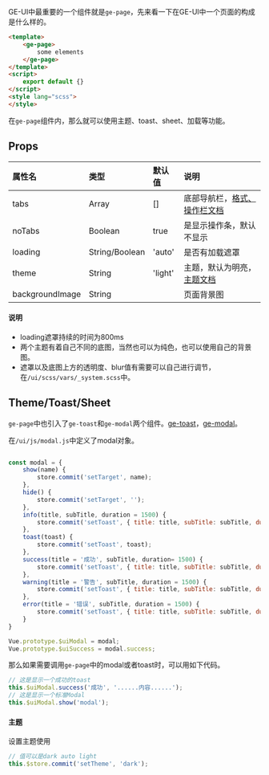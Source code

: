 GE-UI中最重要的一个组件就是`ge-page`，先来看一下在GE-UI中一个页面的构成是什么样的。
```html
<template>
    <ge-page>
        some elements
    </ge-page>
</template>
<script>
    export default {}
</script>
<style lang="scss">
</style>
```

在`ge-page`组件内，那么就可以使用主题、toast、sheet、加载等功能。

## Props
|属性名|类型|默认值|说明|
|:----|:----|:----|:----|
|tabs           |Array         |[]    |底部导航栏，[格式、操作栏文档](abc)|
|noTabs         |Boolean       |true  |是显示操作条，默认不显示|
|loading        |String/Boolean|'auto'|是否有加载遮罩|
|theme          |String        |'light'|主题，默认为明亮，[主题文档](/basic/theme)|
|backgroundImage|String        |       |页面背景图|


#### 说明
* loading遮罩持续的时间为800ms
* 两个主题有着自己不同的底图，当然也可以为纯色，也可以使用自己的背景图。
* 遮罩以及底图上方的透明度、blur值有需要可以自己进行调节，在`/ui/scss/vars/_system.scss`中。

## Theme/Toast/Sheet 
`ge-page`中也引入了`ge-toast`和`ge-modal`两个组件。[ge-toast](/components/toast)，[ge-modal](/componets/modal)。

在`/ui/js/modal.js`中定义了modal对象。
```js

const modal = {
    show(name) {
        store.commit('setTarget', name);
    },
    hide() {
        store.commit('setTarget', '');
    },
    info(title, subTitle, duration = 1500) {
        store.commit('setToast', { title: title, subTitle: subTitle, duration: duration, toastStyle: 'info'});
    },
    toast(toast) {
        store.commit('setToast', toast);
    },
    success(title = '成功', subTitle, duration= 1500) {
        store.commit('setToast', { title: title, subTitle: subTitle, duration: duration, toastStyle: 'success'});
    },
    warning(title = '警告', subTitle, duration = 1500) {
        store.commit('setToast', { title: title, subTitle: subTitle, duration: duration, toastStyle: 'warning'});
    },
    error(title = '错误', subTitle, duration = 1500) {
        store.commit('setToast', { title: title, subTitle: subTitle, duration: duration, toastStyle: 'error'});
    }
}

Vue.prototype.$uiModal = modal;
Vue.prototype.$uiSuccess = modal.success;
```

那么如果需要调用`ge-page`中的modal或者toast时，可以用如下代码。

```js
// 这是显示一个成功的toast
this.$uiModal.success('成功', '......内容......');
// 这是显示一个标准Modal
this.$uiModal.show('modal');
```

#### 主题
设置主题使用

```js
// 值可以是dark auto light
this.$store.commit('setTheme', 'dark');
```


